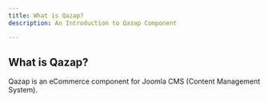 ```yaml
---
title: What is Qazap?
description: An Introduction to Qazap Component

---
```

[](#1)
What is Qazap?
-----

Qazap is an eCommerce component for Joomla CMS (Content Management System).
